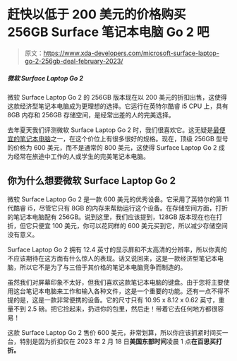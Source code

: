# 赶快以低于 200 美元的价格购买 256GB Surface 笔记本电脑 Go 2 吧

> 原文：<https://www.xda-developers.com/microsoft-surface-laptop-go-2-256gb-deal-february-2023/>

##### 微软 Surface Laptop Go 2

微软 Surface Laptop Go 2 的 256GB 版本现在以 200 美元的折扣出售，这使得这款经济型笔记本电脑成为更理想的选择。它运行在英特尔酷睿 i5 CPU 上，具有 8GB 内存和 256GB 存储空间，是经常出差的人的完美选择。

去年夏天我们评测微软 Surface Laptop Go 2 时，我们很喜欢它。这无疑是[最便宜的笔记本电脑](https://www.xda-developers.com/best-cheap-laptops/)之一，在这个价位上有很多很好的规格。现在，顶级 256GB 型号的价格为 600 美元，而不是通常的 800 美元，这使得 Surface Laptop Go 2 成为经常在旅途中工作的人或学生的完美笔记本电脑。

## 你为什么想要微软 Surface Laptop Go 2

微软 Surface Laptop Go 2 是一款 600 美元的优秀设备。它采用了英特尔的第 11 代酷睿 i5，尽管它只有 8GB 的内存来帮助运行这个设备。在存储空间方面，打折的笔记本电脑配有 256GB。说到这里，我们应该提到，128GB 版本现在也在打折，但它只便宜 100 美元，你可以花同样的 600 美元买到它，所以减少存储空间没有意义。

Surface Laptop Go 2 拥有 12.4 英寸的显示屏和不太高清的分辨率，所以你真的不应该期待在这方面有什么惊人的表现。话又说回来，这是一款经济型笔记本电脑，所以它不是为了与三倍于其价格的笔记本电脑竞争而制造的。

虽然我们对屏幕印象不太好，但我们喜欢这款笔记本电脑的键盘。由于您将主要使用这台笔记本电脑来工作和输入各种文件，这是一个重要的功能。还有一点不得不提的是，这是一款非常便携的设备。它的尺寸只有 10.95 x 8.12 x 0.62 英寸，重量不到 2.5 磅。把它捡起来，扔进你的包里，然后走！带着它去任何地方都很容易！

这款 Surface Laptop Go 2 售价 600 美元，非常划算，所以你应该抓紧时间买一台，特别是因为折扣仅在 2023 年 2 月 18 日**美国东部时间**凌晨 1 点**在百思买打折。**
